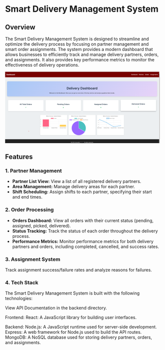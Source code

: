 
# Smart Delivery Management System

## Overview

The Smart Delivery Management System is designed to streamline and optimize the delivery process by focusing on partner management and smart order assignments. The system provides a modern dashboard that allows businesses to efficiently track and manage delivery partners, orders, and assignments. It also provides key performance metrics to monitor the effectiveness of delivery operations.

![alt text](screenshots/dashboard.png)

## Features

### 1. **Partner Management**
   - **Partner List View:** View a list of all registered delivery partners.
   - **Area Management:** Manage delivery areas for each partner.
   - **Shift Scheduling:** Assign shifts to each partner, specifying their start and end times.

### 2. **Order Processing**
   - **Orders Dashboard:** View all orders with their current status (pending, assigned, picked, delivered).
   - **Status Tracking:** Track the status of each order throughout the delivery process.
   - **Performance Metrics:** Monitor performance metrics for both delivery partners and orders, including completed, cancelled, and success rates.

### 3. **Assignment System**
 Track assignment success/failure rates and analyze reasons for failures.

### 4. **Tech Stack**
The Smart Delivery Management System is built with the following technologies:

View API Documentation in the backend directory.

Frontend:
React: A JavaScript library for building user interfaces.

Backend:
Node.js: A JavaScript runtime used for server-side development.
Express: A web framework for Node.js used to build the API routes.
MongoDB: A NoSQL database used for storing delivery partners, orders, and assignments.
